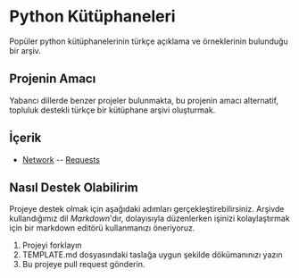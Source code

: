 # Python Kütüphaneleri
Popüler python kütüphanelerinin türkçe açıklama ve örneklerinin bulunduğu bir arşiv.

## Projenin Amacı
Yabancı dillerde benzer projeler bulunmakta, bu projenin amacı alternatif, topluluk destekli türkçe bir kütüphane arşivi oluşturmak.

## İçerik
- [Network](https://github.com/MuhammetDilmac/PythonKutuphaneleri/blob/master/network/)
-- [Requests](https://github.com/MuhammetDilmac/PythonKutuphaneleri/blob/master/network/requests.md)

## Nasıl Destek Olabilirim
Projeye destek olmak için aşağıdaki adımları gerçekleştirebilirsiniz. Arşivde kullandığımız dil _Markdown_'dır, dolayısıyla düzenlerken işinizi kolaylaştırmak için bir markdown editörü kullanmanızı öneriyoruz.

1. Projeyi forklayın
2. TEMPLATE.md dosyasındaki taslağa uygun şekilde dökümanınızı yazın
3. Bu projeye pull request gönderin.